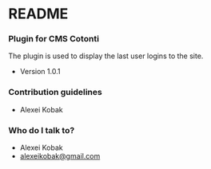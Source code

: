 # README #

### Plugin for CMS Cotonti ###

The plugin is used to display the last user logins to the site.

* Version
1.0.1

### Contribution guidelines ###

* Alexei Kobak

### Who do I talk to? ###

* Alexei Kobak
* alexeikobak@gmail.com